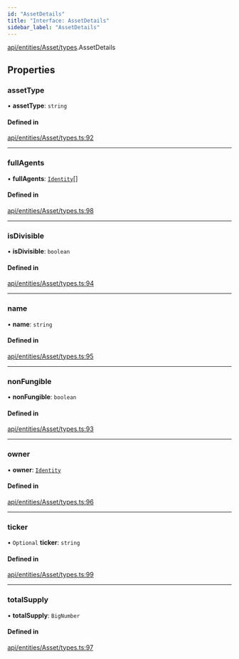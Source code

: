 ```yaml
---
id: "AssetDetails"
title: "Interface: AssetDetails"
sidebar_label: "AssetDetails"
---
```


[api/entities/Asset/types](../../../../../../modules/API/Entities/Asset/Types/Types.md).AssetDetails

## Properties

### assetType

• **assetType**: `string`

#### Defined in

[api/entities/Asset/types.ts:92](https://github.com/PolymeshAssociation/polymesh-sdk/blob/f8a937f04/src/api/entities/Asset/types.ts#L92)

___

### fullAgents

• **fullAgents**: [`Identity`](../../../../../../classes/API/Entities/Identity/Identity.md)[]

#### Defined in

[api/entities/Asset/types.ts:98](https://github.com/PolymeshAssociation/polymesh-sdk/blob/f8a937f04/src/api/entities/Asset/types.ts#L98)

___

### isDivisible

• **isDivisible**: `boolean`

#### Defined in

[api/entities/Asset/types.ts:94](https://github.com/PolymeshAssociation/polymesh-sdk/blob/f8a937f04/src/api/entities/Asset/types.ts#L94)

___

### name

• **name**: `string`

#### Defined in

[api/entities/Asset/types.ts:95](https://github.com/PolymeshAssociation/polymesh-sdk/blob/f8a937f04/src/api/entities/Asset/types.ts#L95)

___

### nonFungible

• **nonFungible**: `boolean`

#### Defined in

[api/entities/Asset/types.ts:93](https://github.com/PolymeshAssociation/polymesh-sdk/blob/f8a937f04/src/api/entities/Asset/types.ts#L93)

___

### owner

• **owner**: [`Identity`](../../../../../../classes/API/Entities/Identity/Identity.md)

#### Defined in

[api/entities/Asset/types.ts:96](https://github.com/PolymeshAssociation/polymesh-sdk/blob/f8a937f04/src/api/entities/Asset/types.ts#L96)

___

### ticker

• `Optional` **ticker**: `string`

#### Defined in

[api/entities/Asset/types.ts:99](https://github.com/PolymeshAssociation/polymesh-sdk/blob/f8a937f04/src/api/entities/Asset/types.ts#L99)

___

### totalSupply

• **totalSupply**: `BigNumber`

#### Defined in

[api/entities/Asset/types.ts:97](https://github.com/PolymeshAssociation/polymesh-sdk/blob/f8a937f04/src/api/entities/Asset/types.ts#L97)
